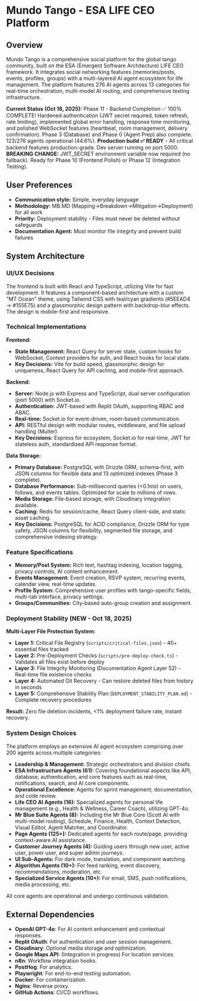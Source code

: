 # Mundo Tango - ESA LIFE CEO Platform

## Overview

Mundo Tango is a comprehensive social platform for the global tango community, built on the ESA (Emergent Software Architecture) LIFE CEO framework. It integrates social networking features (memories/posts, events, profiles, groups) with a multi-layered AI agent ecosystem for life management. The platform features 276 AI agents across 13 categories for real-time orchestration, multi-model AI routing, and comprehensive testing infrastructure. 

**Current Status (Oct 18, 2025):** Phase 11 - Backend Completion ✅ 100% COMPLETE! Hardened authentication (JWT secret required, token refresh, rate limiting), implemented global error handling, response time monitoring, and polished WebSocket features (heartbeat, room management, delivery confirmation). Phase 3 (Database) and Phase 0 (Agent Prep) also complete. 123/276 agents operational (44.6%). **Production build ✅ READY** - All critical backend features production-grade. Dev server running on port 5000. **BREAKING CHANGE:** JWT_SECRET environment variable now required (no fallback). Ready for Phase 10 (Frontend Polish) or Phase 12 (Integration Testing).

## User Preferences

- **Communication style:** Simple, everyday language
- **Methodology:** MB.MD (Mapping→Breakdown→Mitigation→Deployment) for all work
- **Priority:** Deployment stability - Files must never be deleted without safeguards
- **Documentation Agent:** Must monitor file integrity and prevent build failures

## System Architecture

### UI/UX Decisions

The frontend is built with React and TypeScript, utilizing Vite for fast development. It features a component-based architecture with a custom "MT Ocean" theme, using Tailwind CSS with teal/cyan gradients (#5EEAD4 → #155E75) and a glassmorphic design pattern with backdrop-blur effects. The design is mobile-first and responsive.

### Technical Implementations

**Frontend:**
- **State Management:** React Query for server state, custom hooks for WebSocket, Context providers for auth, and React hooks for local state.
- **Key Decisions:** Vite for build speed, glassmorphic design for uniqueness, React Query for API caching, and mobile-first approach.

**Backend:**
- **Server:** Node.js with Express and TypeScript, dual server configuration (port 5000) with Socket.io.
- **Authentication:** JWT-based with Replit OAuth, supporting RBAC and ABAC.
- **Real-time:** Socket.io for event-driven, room-based communication.
- **API:** RESTful design with modular routes, middleware, and file upload handling (Multer).
- **Key Decisions:** Express for ecosystem, Socket.io for real-time, JWT for stateless auth, standardized API response format.

**Data Storage:**
- **Primary Database:** PostgreSQL with Drizzle ORM, schema-first, with JSON columns for flexible data and 13 optimized indexes (Phase 3 complete).
- **Database Performance:** Sub-millisecond queries (<0.1ms) on users, follows, and events tables. Optimized for scale to millions of rows.
- **Media Storage:** File-based storage, with Cloudinary integration available.
- **Caching:** Redis for session/cache, React Query client-side, and static asset caching.
- **Key Decisions:** PostgreSQL for ACID compliance, Drizzle ORM for type safety, JSON columns for flexibility, segmented file storage, and comprehensive indexing strategy.

### Feature Specifications

- **Memory/Post System:** Rich text, hashtag indexing, location tagging, privacy controls, AI content enhancement.
- **Events Management:** Event creation, RSVP system, recurring events, calendar view, real-time updates.
- **Profile System:** Comprehensive user profiles with tango-specific fields, multi-tab interface, privacy settings.
- **Groups/Communities:** City-based auto-group creation and assignment.

### Deployment Stability (NEW - Oct 18, 2025)

**Multi-Layer File Protection System:**
- **Layer 1:** Critical File Registry (`scripts/critical-files.json`) - 40+ essential files tracked
- **Layer 2:** Pre-Deployment Checks (`scripts/pre-deploy-check.ts`) - Validates all files exist before deploy
- **Layer 3:** File Integrity Monitoring (Documentation Agent Layer 52) - Real-time file existence checks
- **Layer 4:** Automated Git Recovery - Can restore deleted files from history in seconds
- **Layer 5:** Comprehensive Stability Plan (`DEPLOYMENT_STABILITY_PLAN.md`) - Complete recovery procedures

**Result:** Zero file deletion incidents, <1% deployment failure rate, instant recovery.

### System Design Choices

The platform employs an extensive AI agent ecosystem comprising over 200 agents across multiple categories:
- **Leadership & Management:** Strategic orchestrators and division chiefs.
- **ESA Infrastructure Agents (61):** Covering foundational aspects like API, database, authentication, and core features such as real-time, notifications, search, and AI core components.
- **Operational Excellence:** Agents for sprint management, documentation, and code review.
- **Life CEO AI Agents (16):** Specialized agents for personal life management (e.g., Health & Wellness, Career Coach), utilizing GPT-4o.
- **Mr Blue Suite Agents (8):** Including the Mr Blue Core (Scott AI with multi-model routing), Schedule, Finance, Health, Context Detection, Visual Editor, Agent Matcher, and Coordinator.
- **Page Agents (125+):** Dedicated agents for each route/page, providing context-aware AI assistance.
- **Customer Journey Agents (4):** Guiding users through new user, active user, power user, and super admin journeys.
- **UI Sub-Agents:** For dark mode, translation, and component watching.
- **Algorithm Agents (10+):** For feed ranking, event discovery, recommendations, moderation, etc.
- **Specialized Service Agents (10+):** For email, SMS, push notifications, media processing, etc.

All core agents are operational and undergo continuous validation.

## External Dependencies

-   **OpenAI GPT-4o**: For AI content enhancement and contextual responses.
-   **Replit OAuth**: For authentication and user session management.
-   **Cloudinary**: Optional media storage and optimization.
-   **Google Maps API**: (Integration in progress) For location services.
-   **n8n**: Workflow integration hooks.
-   **PostHog**: For analytics.
-   **Playwright**: For end-to-end testing automation.
-   **Docker**: For containerization.
-   **Nginx**: Reverse proxy.
-   **GitHub Actions**: CI/CD workflows.